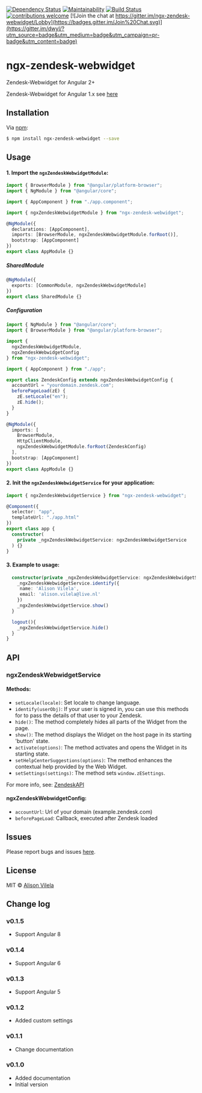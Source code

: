 [![Dependency Status](https://dependencyci.com/github/AlisonVilela/ngx-zendesk-webwidget/badge)](https://dependencyci.com/github/AlisonVilela/ngx-zendesk-webwidget)
[![Maintainability](https://api.codeclimate.com/v1/badges/75bc5877b3bf6939fe44/maintainability)](https://codeclimate.com/github/AlisonVilela/ngx-zendesk-webwidget/maintainability)
[![Build Status](https://travis-ci.org/AlisonVilela/ngx-zendesk-webwidget.svg?branch=master)](https://travis-ci.org/AlisonVilela/ngx-zendesk-webwidget)
[![contributions welcome](https://img.shields.io/badge/contributions-welcome-brightgreen.svg?style=flat)](https://github.com/AlisonVilela/ngx-zendesk-webwidget/issues)
[![Join the chat at https://gitter.im/ngx-zendesk-webwidget/Lobby](https://badges.gitter.im/Join%20Chat.svg)](https://gitter.im/dwyl/?utm_source=badge&utm_medium=badge&utm_campaign=pr-badge&utm_content=badge)

# ngx-zendesk-webwidget

Zendesk-Webwidget for Angular 2+

Zendesk-Webwidget for Angular 1.x see [here](https://github.com/CrossLead/angular-zendesk-widget)

## Installation

Via [npm](https://www.npmjs.com/package/ngx-zendesk-webwidget):

```bash
$ npm install ngx-zendesk-webwidget --save
```

## Usage

#### 1. Import the `ngxZendeskWebwidgetModule`:

```ts
import { BrowserModule } from "@angular/platform-browser";
import { NgModule } from "@angular/core";

import { AppComponent } from "./app.component";

import { ngxZendeskWebwidgetModule } from "ngx-zendesk-webwidget";

@NgModule({
  declarations: [AppComponent],
  imports: [BrowserModule, ngxZendeskWebwidgetModule.forRoot()],
  bootstrap: [AppComponent]
})
export class AppModule {}
```

##### SharedModule

```ts
@NgModule({
  exports: [CommonModule, ngxZendeskWebwidgetModule]
})
export class SharedModule {}
```

##### Configuration

```ts
import { NgModule } from "@angular/core";
import { BrowserModule } from "@angular/platform-browser";

import {
  ngxZendeskWebwidgetModule,
  ngxZendeskWebwidgetConfig
} from "ngx-zendesk-webwidget";

import { AppComponent } from "./app";

export class ZendeskConfig extends ngxZendeskWebwidgetConfig {
  accountUrl = "yourdomain.zendesk.com";
  beforePageLoad(zE) {
    zE.setLocale("en");
    zE.hide();
  }
}

@NgModule({
  imports: [
    BrowserModule,
    HttpClientModule,
    ngxZendeskWebwidgetModule.forRoot(ZendeskConfig)
  ],
  bootstrap: [AppComponent]
})
export class AppModule {}
```

#### 2. Init the `ngxZendeskWebwidgetService` for your application:

```ts
import { ngxZendeskWebwidgetService } from "ngx-zendesk-webwidget";

@Component({
  selector: "app",
  templateUrl: "./app.html"
})
export class app {
  constructor(
    private _ngxZendeskWebwidgetService: ngxZendeskWebwidgetService
  ) {}
}
```

#### 3. Example to usage:

```ts
  constructor(private _ngxZendeskWebwidgetService: ngxZendeskWebwidgetService) {
    _ngxZendeskWebwidgetService.identify({
     name: 'Alison Vilela',
     email: 'alison.vilela@live.nl'
    })
    _ngxZendeskWebwidgetService.show()
  }

  logout(){
    _ngxZendeskWebwidgetService.hide()
  }
}
```

## API

### ngxZendeskWebwidgetService

#### Methods:

- `setLocale(locale)`: Set locale to change language.
- `identify(userObj)`: If your user is signed in, you can use this methods for to pass the details of that user to your Zendesk.
- `hide()`: The method completely hides all parts of the Widget from the page.
- `show()`: The method displays the Widget on the host page in its starting 'button' state.
- `activate(options)`: The method activates and opens the Widget in its starting state.
- `setHelpCenterSuggestions(options)`: The method enhances the contextual help provided by the Web Widget.
- `setSettings(settings)`: The method sets `window.zESettings`.

For more info, see: [ZendeskAPI](https://developer.zendesk.com/embeddables/docs/widget/api)

#### ngxZendeskWebwidgetConfig:

- `accountUrl`: Url of your domain (example.zendesk.com)
- `beforePageLoad`: Callback, executed after Zendesk loaded

## Issues

Please report bugs and issues [here](https://github.com/AlisonVilela/ngx-zendesk-webwidget/issues).

## License

MIT © [Alison Vilela](https://github.com/AlisonVilela)

## Change log

### v0.1.5

- Support Angular 8

### v0.1.4

- Support Angular 6

### v0.1.3

- Support Angular 5

### v0.1.2

- Added custom settings

### v0.1.1

- Change documentation

### v0.1.0

- Added documentation
- Initial version

